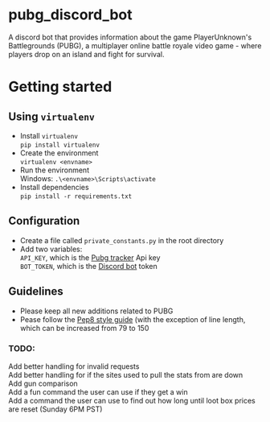 # pubg_discord_bot
A discord bot that provides information about the game PlayerUnknown's Battlegrounds (PUBG), a multiplayer online battle royale video game - where players drop on an island and fight for survival.

# Getting started
## Using `virtualenv`
* Install `virtualenv`  
`pip install virtualenv`
* Create the environment  
`virtualenv <envname>`
* Run the environment  
Windows: `.\<envname>\Scripts\activate`
* Install dependencies  
`pip install -r requirements.txt`

## Configuration
* Create a file called `private_constants.py` in the root directory  
* Add two variables:  
`API_KEY`, which is the [Pubg tracker](https://pubgtracker.com/site-api) Api key  
`BOT_TOKEN`, which is the [Discord bot](https://discordapp.com/developers) token

## Guidelines
* Please keep all new additions related to PUBG
* Pease follow the [Pep8 style guide](https://www.python.org/dev/peps/pep-0008/) (with the exception of line length, which can be increased from 79 to 150

### TODO:  
Add better handling for invalid requests  
Add better handling for if the sites used to pull the stats from are down  
Add gun comparison  
Add a fun command the user can use if they get a win  
Add a command the user can use to find out how long until loot box prices are reset (Sunday 6PM PST)
